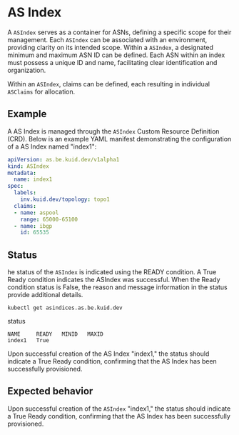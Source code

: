# AS Index

A `ASIndex` serves as a container for ASNs, defining a specific scope for their management. Each `ASIndex` can be associated with an environment, providing clarity on its intended scope. Within a `ASIndex`, a designated minimum and maximum ASN ID can be defined. Each ASN within an index must possess a unique ID and name, facilitating clear identification and organization. 

Within an `ASIndex`, claims can be defined, each resulting in individual `ASClaims` for allocation.

## Example

A AS Index is managed through the `ASIndex` Custom Resource Definition (CRD). Below is an example YAML manifest demonstrating the configuration of a AS Index named "index1":

```yaml
apiVersion: as.be.kuid.dev/v1alpha1
kind: ASIndex
metadata:
  name: index1
spec:
  labels:
    inv.kuid.dev/topology: topo1
  claims:
  - name: aspool
    range: 65000-65100
  - name: ibgp
    id: 65535
```

## Status

he status of the `ASIndex` is indicated using the READY condition. A True Ready condition indicates the ASIndex was successful. When the Ready condition status is False, the reason and message information in the status provide additional details.

```
kubectl get asindices.as.be.kuid.dev
```

status

```shell
NAME     READY   MINID   MAXID
index1   True 
```

Upon successful creation of the AS Index "index1," the status should indicate a True Ready condition, confirming that the AS Index has been successfully provisioned.

## Expected behavior

Upon successful creation of the `ASIndex` "index1," the status should indicate a True Ready condition, confirming that the AS Index has been successfully provisioned.